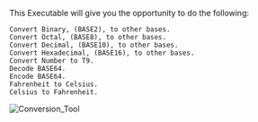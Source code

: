 This Executable will give you the opportunity to do the following:

    Convert Binary, (BASE2), to other bases.
    Convert Octal, (BASE8), to other bases.
    Convert Decimal, (BASE10), to other bases.
    Convert Hexadecimal, (BASE16), to other bases.
    Convert Number to T9.
    Decode BASE64.
    Encode BASE64.
    Fahrenheit to Celsius.
    Celsius to Fahrenheit.
    
![Conversion_Tool](https://user-images.githubusercontent.com/69497564/169200830-258b9998-440a-4e38-9fd0-454895fae582.png)

